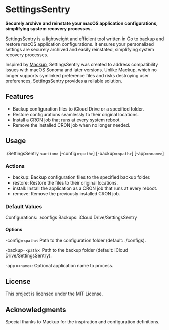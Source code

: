 # SettingsSentry

__Securely archive and reinstate your macOS application configurations, simplifying system recovery processes.__

SettingsSentry is a lightweight and efficient tool written in Go to backup and restore macOS application configurations. It ensures your personalized settings are securely archived and easily reinstated, simplifying system recovery processes.

Inspired by [Mackup](https://github.com/lra/mackup), SettingsSentry was created to address compatibility issues with macOS Sonoma and later versions. Unlike Mackup, which no longer supports symlinked preference files and risks destroying user preferences, SettingsSentry provides a reliable solution.

## Features

- Backup configuration files to iCloud Drive or a specified folder.
- Restore configurations seamlessly to their original locations.
- Install a CRON job that runs at every system reboot.
- Remove the installed CRON job when no longer needed.

## Usage

./SettingsSentry `<action>` [-config=`<path>`] [-backup=`<path>`] [-app=`<name>`]

### Actions

- backup: Backup configuration files to the specified backup folder.
- restore: Restore the files to their original locations.
- install: Install the application as a CRON job that runs at every reboot.
- remove: Remove the previously installed CRON job.

### Default Values

Configurations: ./configs
Backups: iCloud Drive/SettingsSentry

#### Options

-config=`<path>`: Path to the configuration folder (default: ./configs).

-backup=`<path>`: Path to the backup folder (default: iCloud Drive/SettingsSentry).

-app=`<name>`: Optional application name to process.

## License

This project is licensed under the MIT License.

## Acknowledgments

Special thanks to Mackup for the inspiration and configuration definitions.
